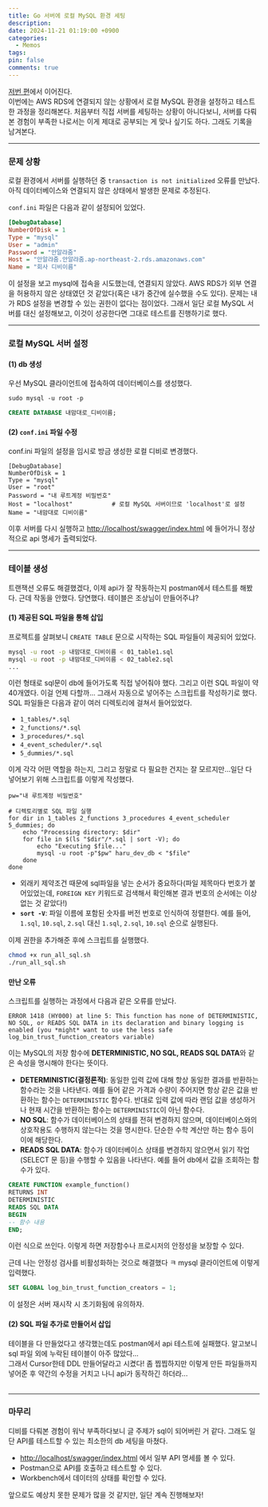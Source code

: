 ```yaml
---
title: Go 서버에 로컬 MySQL 환경 세팅
description: 
date: 2024-11-21 01:19:00 +0900
categories:
  - Memos
tags: 
pin: false
comments: true
---
```


[저번 편](https://jm3789.github.io/posts/241119/)에서 이어진다.    
이번에는 AWS RDS에 연결되지 않는 상황에서 로컬 MySQL 환경을 설정하고 테스트한 과정을 정리해본다. 처음부터 직접 서버를 세팅하는 상황이 아니다보니, 서버를 다뤄본 경험이 부족한 나로서는 이게 제대로 공부되는 게 맞나 싶기도 하다. 그래도 기록을 남겨본다.

___
### 문제 상황  

로컬 환경에서 서버를 실행하던 중 `transaction is not initialized` 오류를 만났다. 아직 데이터베이스와 연결되지 않은 상태에서 발생한 문제로 추정된다.   

`conf.ini` 파일은 다음과 같이 설정되어 있었다.
```ini 
[DebugDatabase] 
NumberOfDisk = 1 
Type = "mysql" 
User = "admin" 
Password = "안알랴줌" 
Host = "안알랴줌.안알랴줌.ap-northeast-2.rds.amazonaws.com" 
Name = "회사 디비이름"
```

이 설정을 보고 mysql에 접속을 시도했는데, 연결되지 않았다. AWS RDS가 외부 연결을 허용하지 않은 상태였던 것 같았다(혹은 내가 중간에 실수했을 수도 있다). 문제는 내가 RDS 설정을 변경할 수 있는 권한이 없다는 점이었다. 
그래서 일단 로컬 MySQL 서버를 대신 설정해보고, 이것이 성공한다면 그대로 테스트를 진행하기로 했다.

---

### 로컬 MySQL 서버 설정
#### (1) db 생성

 우선 MySQL 클라이언트에 접속하여 데이터베이스를 생성했다.

```bash
sudo mysql -u root -p
```

```sql
CREATE DATABASE 내맘대로_디비이름;
```

#### (2) `conf.ini` 파일 수정

conf.ini 파일의 설정을 임시로 방금 생성한 로컬 디비로 변경했다.

```
[DebugDatabase]
NumberOfDisk = 1
Type = "mysql"
User = "root"
Password = "내 루트계정 비밀번호"
Host = "localhost"           # 로컬 MySQL 서버이므로 'localhost'로 설정
Name = "내맘대로 디비이름"
```


이후 서버를 다시 실행하고 [http://localhost/swagger/index.html](http://localhost/swagger/index.html) 에 들어가니 정상적으로 api 명세가 출력되었다.

---

### 테이블 생성
트랜잭션 오류도 해결했겠다, 이제 api가 잘 작동하는지 postman에서 테스트를 해봤다. 근데 작동을 안했다. 당연했다. 테이블은 조상님이 만들어주냐?

#### (1) 제공된 SQL 파일을 통해 삽입
프로젝트를 살펴보니 `CREATE TABLE` 문으로 시작하는 SQL 파일들이 제공되어 있었다.
```bash
mysql -u root -p 내맘대로_디비이름 < 01_table1.sql 
mysql -u root -p 내맘대로_디비이름 < 02_table2.sql
...
```

이런 형태로 sql문이 db에 들어가도록 직접 넣어줘야 했다. 그리고 이런 SQL 파일이 약 40개였다. 이걸 언제 다할까... 그래서 자동으로 넣어주는 스크립트를 작성하기로 했다. 
<br/>
SQL 파일들은 다음과 같이 여러 디렉토리에 걸쳐서 들어있었다.

- `1_tables/*.sql`
- `2_functions/*.sql`
- `3_procedures/*.sql`
- `4_event_scheduler/*.sql`
- `5_dummies/*.sql`

 이게 각각 어떤 역할을 하는지, 그리고 정말로 다 필요한 건지는 잘 모르지만...일단 다 넣어보기 위해 스크립트를 이렇게 작성했다.
 
```shell
pw="내 루트계정 비밀번호"  

# 디렉토리별로 SQL 파일 실행 
for dir in 1_tables 2_functions 3_procedures 4_event_scheduler 5_dummies; do
	echo "Processing directory: $dir"   
	for file in $(ls "$dir"/*.sql | sort -V); do     
		echo "Executing $file..."     
		mysql -u root -p"$pw" haru_dev_db < "$file"   
	done 
done
```


- 외래키 제약조건 때문에 sql파일을 넣는 순서가 중요하다(파일 제목마다 번호가 붙어있었는데, `FOREIGN KEY` 키워드로 검색해서 확인해본 결과 번호의 순서에는 이상없는 것 같았다!)
- **`sort -V`**: 파일 이름에 포함된 숫자를 버전 번호로 인식하여 정렬한다. 예를 들어, `1.sql`, `10.sql`, `2.sql` 대신 `1.sql`, `2.sql`, `10.sql` 순으로 실행된다.

이제 권한을 추가해준 후에 스크립트를 실행했다.

```bash
chmod +x run_all_sql.sh 
./run_all_sql.sh
```

#### 만난 오류

스크립트를 실행하는 과정에서 다음과 같은 오류를 만났다.

`ERROR 1418 (HY000) at line 5: This function has none of DETERMINISTIC, NO SQL, or READS SQL DATA in its declaration and binary logging is enabled (you *might* want to use the less safe log_bin_trust_function_creators variable)`

이는 MySQL의 저장 함수에 **DETERMINISTIC, NO SQL, READS SQL DATA**와 같은 속성을 명시해야 한다는 뜻이다. 

- **DETERMINISTIC(결정론적)**: 동일한 입력 값에 대해 항상 동일한 결과를 반환하는 함수라는 것을 나타낸다. 예를 들어 같은 가격과 수량이 주어지면 항상 같은 값을 반환하는 함수는 `DETERMINISTIC` 함수다. 반대로 입력 값에 따라 랜덤 값을 생성하거나 현재 시간을 반환하는 함수는 `DETERMINISTIC`이 아닌 함수다.
- **NO SQL**: 함수가 데이터베이스의 상태를 전혀 변경하지 않으며, 데이터베이스와의 상호작용도 수행하지 않는다는 것을 명시한다. 단순한 수학 계산만 하는 함수 등이 이에 해당한다.
- **READS SQL DATA**: 함수가 데이터베이스 상태를 변경하지 않으면서 읽기 작업(SELECT 문 등)을 수행할 수 있음을 나타낸다. 예를 들어 db에서 값을 조회하는 함수가 있다.

```sql
CREATE FUNCTION example_function()
RETURNS INT
DETERMINISTIC
READS SQL DATA
BEGIN
-- 함수 내용
END;
```
이런 식으로 쓰인다. 이렇게 하면 저장함수나 프로시저의 안정성을 보장할 수 있다.

근데 나는 안정성 검사를 비활성화하는 것으로 해결했다 ㅋ
mysql 클라이언트에 이렇게 입력했다.

```sql
SET GLOBAL log_bin_trust_function_creators = 1;
```

이 설정은 서버 재시작 시 초기화됨에 유의하자.

#### (2) SQL 파일 추가로 만들어서 삽입
테이블을 다 만들었다고 생각했는데도 postman에서 api 테스트에 실패했다. 알고보니 sql 파일 외에 누락된 테이블이 아주 많았다...   
그래서 Cursor한테 DDL 만들어달라고 시켰다! 좀 찝찝하지만 이렇게 만든 파일들까지 넣어준 후 약간의 수정을 거치고 나니 api가 동작하긴 하더라...   
<br/>

---

### 마무리
디비를 다뤄본 경험이 워낙 부족하다보니 글 주제가 sql이 되어버린 거 같다. 그래도 일단 API를 테스트할 수 있는 최소한의 db 세팅을 마쳤다.

- [http://localhost/swagger/index.html](http://localhost/swagger/index.html) 에서 일부 API 명세를 볼 수 있다.
- Postman으로 API를 호출하고 테스트할 수 있다.
- Workbench에서 데이터의 상태를 확인할 수 있다.   

앞으로도 예상치 못한 문제가 많을 것 같지만, 일단 계속 진행해보자!

